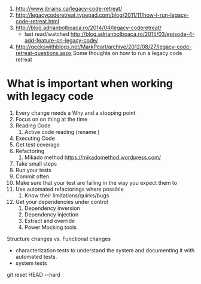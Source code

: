 1. http://www.jbrains.ca/legacy-code-retreat/ 
1. http://legacycoderetreat.typepad.com/blog/2011/11/how-i-run-legacy-code-retreat.html
1. http://blog.adrianbolboaca.ro/2014/04/legacy-coderetreat/
   * last read/watched http://blog.adrianbolboaca.ro/2015/03/episode-4-add-feature-on-legacy-code/
1. http://geekswithblogs.net/MarkPearl/archive/2012/08/27/legacy-code-retreat-questions.aspx
   Some thoughts on how to run a legacy code retreat

# What is important when working with legacy code
1. Every change needs a Why and a stopping point
1. Focus on on thing at the time
1. Reading Code
   1. Active code reading (rename )
1. Executing Code
1. Get test coverage
1. Refactoring
   1. Mikado method https://mikadomethod.wordpress.com/   
1. Take small steps
1. Run your tests
1. Commit often 
1. Make sure that your test are failing in the way you expect them to
1. Use automated refactorings where possible
   1. Know their limitations/quirks/bugs
1. Get your dependencies under control
   1. Dependency inversion
   1. Dependency injection
   1. Extract and override
   1. Power Mocking tools

Structure changes vs. Functional changes


* characterization tests to understand the system and documenting it with automated tests.
* system tests


git reset HEAD --hard